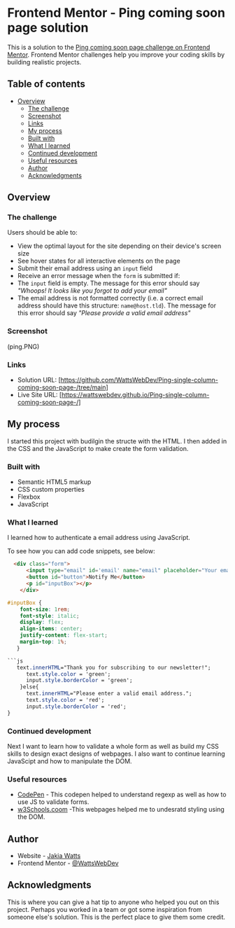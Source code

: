 # Frontend Mentor - Ping coming soon page solution

This is a solution to the [Ping coming soon page challenge on Frontend Mentor](https://www.frontendmentor.io/challenges/ping-single-column-coming-soon-page-5cadd051fec04111f7b848da). Frontend Mentor challenges help you improve your coding skills by building realistic projects.

## Table of contents

- [Overview](#overview)
  - [The challenge](#the-challenge)
  - [Screenshot](#screenshot)
  - [Links](#links)
  - [My process](#my-process)
  - [Built with](#built-with)
  - [What I learned](#what-i-learned)
  - [Continued development](#continued-development)
  - [Useful resources](#useful-resources)
  - [Author](#author)
  - [Acknowledgments](#acknowledgments)

## Overview

### The challenge

Users should be able to:

- View the optimal layout for the site depending on their device's screen size
- See hover states for all interactive elements on the page
- Submit their email address using an `input` field
- Receive an error message when the `form` is submitted if:
- The `input` field is empty. The message for this error should say *"Whoops! It looks like you forgot to add your email"*
- The email address is not formatted correctly (i.e. a correct email address should have this structure: `name@host.tld`). The message for this error should say *"Please provide a valid email address"*

### Screenshot

(ping.PNG)

### Links

- Solution URL: [https://github.com/WattsWebDev/Ping-single-column-coming-soon-page-/tree/main]
- Live Site URL: [https://wattswebdev.github.io/Ping-single-column-coming-soon-page-/]

## My process

I started this project with budilgin the structe with the HTML. I then added in the CSS and the JavaScript to make create the form validation.

### Built with

- Semantic HTML5 markup
- CSS custom properties
- Flexbox
- JavaScript

### What I learned

I learned how to authenticate a email address using JavaScript.

To see how you can add code snippets, see below:

```html
  <div class="form">
      <input type="email" id='email' name="email" placeholder="Your email address..."/>
      <button id="button">Notify Me</button>
      <p id="inputBox"></p>
    </div>
```

```css
#inputBox {
    font-size: 1rem;
    font-style: italic;
    display: flex;
    align-items: center;
    justify-content: flex-start;
    margin-top: 1%;
   }

```js
   text.innerHTML="Thank you for subscribing to our newsletter!";
      text.style.color = 'green';
      input.style.borderColor = 'green';
    }else{
      text.innerHTML="Please enter a valid email address.";
      text.style.color = 'red';
      input.style.borderColor = 'red';
}
```

### Continued development

Next I want to learn how to validate a whole form as well as build my CSS skills to design exact designs of webpages. I also want to continue learning JavaScipt and how to manipulate the DOM.

### Useful resources

- [CodePen](https://codepen.io/saigowthamr/pen/bGGzGoZ) - This codepen helped to understand regexp as well as how to use JS to validate forms.
- [w3Schools.coom](https://www.w3schools.com/js/js_htmldom_css.asp) -This webpages helped me to undesratd styling using the DOM.

## Author

- Website - [Jakia Watts](https://wattswebdev.github.io/my-portfolio/)
- Frontend Mentor - [@WattsWebDev](https://www.frontendmentor.io/profile/WattsWebDev)

## Acknowledgments

This is where you can give a hat tip to anyone who helped you out on this project. Perhaps you worked in a team or got some inspiration from someone else's solution. This is the perfect place to give them some credit.

